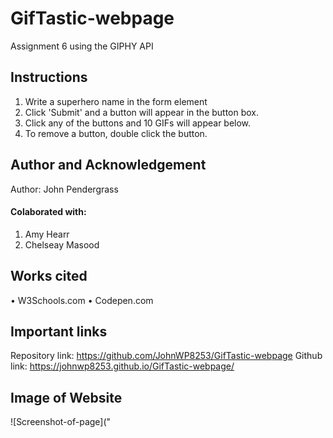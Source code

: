 # GifTastic-webpage
Assignment 6 using the GIPHY API

## Instructions
1. Write a superhero name in the form element
2. Click 'Submit' and a button will appear in the button box.
3. Click any of the buttons and 10 GIFs will appear below. 
4. To remove a button, double click the button. 

## Author and Acknowledgement
Author: John Pendergrass

#### Colaborated with:
1. Amy Hearr
2. Chelseay Masood

## Works cited
• W3Schools.com
• Codepen.com

## Important links
Repository link: https://github.com/JohnWP8253/GifTastic-webpage
Github link: https://johnwp8253.github.io/GifTastic-webpage/

## Image of Website
![Screenshot-of-page]("
